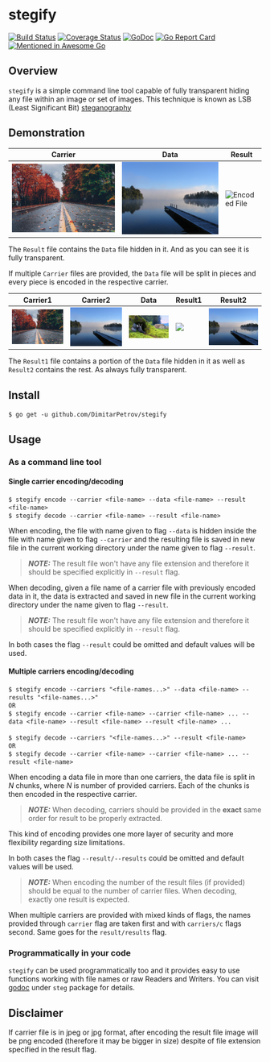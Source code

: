 # stegify
[![Build Status](https://travis-ci.org/DimitarPetrov/stegify.svg?branch=master)](https://travis-ci.org/DimitarPetrov/stegify)
[![Coverage Status](https://coveralls.io/repos/github/DimitarPetrov/stegify/badge.svg?branch=master)](https://coveralls.io/github/DimitarPetrov/stegify?branch=master)
[![GoDoc](https://godoc.org/github.com/DimitarPetrov/stegify?status.svg)](https://godoc.org/github.com/DimitarPetrov/stegify)
[![Go Report Card](https://goreportcard.com/badge/github.com/DimitarPetrov/stegify)](https://goreportcard.com/report/github.com/DimitarPetrov/stegify)
[![Mentioned in Awesome Go](https://awesome.re/mentioned-badge.svg)](https://github.com/avelino/awesome-go)  


## Overview
`stegify` is a simple command line tool capable of fully transparent hiding any file within an image or set of images.
This technique is known as LSB (Least Significant Bit) [steganography](https://en.wikipedia.org/wiki/steganography) 

## Demonstration

| Carrier                                | Data                                | Result                                               |
| ---------------------------------------| ------------------------------------|------------------------------------------------------|
| ![Original File](examples/street.jpeg) | ![Data file](examples/lake.jpeg)    | ![Encoded File](examples/test_decode.jpeg)           |

The `Result` file contains the `Data` file hidden in it. And as you can see it is fully transparent.

If multiple `Carrier` files are provided, the `Data` file will be split in pieces and every piece is encoded in the respective carrier.

| Carrier1                                     | Carrier2                                   | Data                                       | Result1                                                          | Result2                                                          |
| ---------------------------------------------|--------------------------------------------|--------------------------------------------|------------------------------------------------------------------|------------------------------------------------------------------|
| <img src="examples/street.jpeg" width="500"> | <img src="examples/lake.jpeg" width="500"> | <img src="examples/video.gif" width="500"> | <img src="examples/test_multi_carrier_decode1.jpeg" width="500"> | <img src="examples/test_multi_carrier_decode2.jpeg" width="500"> |
 
The `Result1` file contains a portion of the `Data` file hidden in it as well as `Result2` contains the rest. As always fully transparent.

## Install
```
$ go get -u github.com/DimitarPetrov/stegify
```

## Usage

### As a command line tool

#### Single carrier encoding/decoding
```
$ stegify encode --carrier <file-name> --data <file-name> --result <file-name>
$ stegify decode --carrier <file-name> --result <file-name>
```
When encoding, the file with name given to flag `--data` is hidden inside the file with name given to flag
`--carrier` and the resulting file is saved in new file in the current working directory under the
name given to flag `--result`.

> **_NOTE:_** The result file won't have any file extension and therefore it should be specified explicitly in `--result` flag. 

When decoding, given a file name of a carrier file with previously encoded data in it, the data is extracted
and saved in new file in the current working directory under the name given to flag `--result`.

> **_NOTE:_** The result file won't have any file extension and therefore it should be specified explicitly in `--result` flag.

In both cases the flag `--result` could be omitted and default values will be used.

#### Multiple carriers encoding/decoding

```
$ stegify encode --carriers "<file-names...>" --data <file-name> --results "<file-names...>"
OR
$ stegify encode --carrier <file-name> --carrier <file-name> ... --data <file-name> --result <file-name> --result <file-name> ...

$ stegify decode --carriers "<file-names...>" --result <file-name>
OR
$ stegify decode --carrier <file-name> --carrier <file-name> ... --result <file-name>
```
When encoding a data file in more than one carriers, the data file is split in *N* chunks, where *N* is number of provided carriers.
Each of the chunks is then encoded in the respective carrier.

> **_NOTE:_** When decoding, carriers should be provided in the **exact** same order for result to be properly extracted. 

This kind of encoding provides one more layer of security and more flexibility regarding size limitations.

In both cases the flag `--result/--results` could be omitted and default values will be used.

> **_NOTE:_** When encoding the number of the result files (if provided) should be equal to the number of carrier files. When decoding, exactly one result is expected. 

When multiple carriers are provided with mixed kinds of flags, the names provided through `carrier` flag are taken first and with `carriers/c` flags second.
Same goes for the `result/results` flag.


### Programmatically in your code

`stegify` can be used programmatically too and it provides easy to use functions working with file names
or raw Readers and Writers. You can visit [godoc](https://godoc.org/github.com/DimitarPetrov/stegify) under
`steg` package for details.

## Disclaimer

If carrier file is in jpeg or jpg format, after encoding the result file image will be png encoded (therefore it may be bigger in size)
despite of file extension specified in the result flag.
